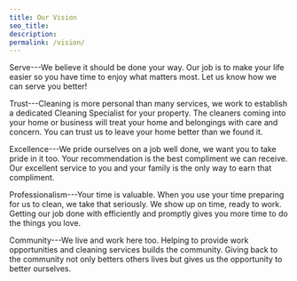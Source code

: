 ```yaml
---
title: Our Vision
seo_title:
description:
permalink: /vision/
---
```


Serve---We believe it should be done your way. Our job is to make your life easier so you have time to
enjoy what matters most. Let us know how we can serve you better!

Trust---Cleaning is more personal than many services, we work to establish a dedicated Cleaning
Specialist for your property. The cleaners coming into your home or business will treat your home and
belongings with care and concern. You can trust us to leave your home better than we found it.

Excellence---We pride ourselves on a job well done, we want you to take pride in it too. Your
recommendation is the best compliment we can receive. Our excellent service to you and your family is
the only way to earn that compliment.

Professionalism---Your time is valuable. When you use your time preparing for us to clean, we take that
seriously. We show up on time, ready to work. Getting our job done with efficiently and promptly gives
you more time to do the things you love.

Community---We live and work here too. Helping to provide work opportunities and cleaning services
builds the community. Giving back to the community not only betters others lives but gives us the
opportunity to better ourselves.
